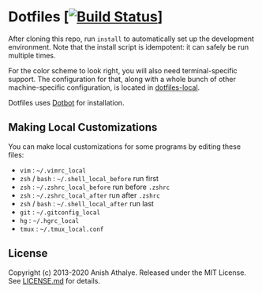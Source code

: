 # Dotfiles [[![Build Status](https://travis-ci.com/anishathalye/dotfiles.svg?branch=master)](https://travis-ci.com/anishathalye/dotfiles)]

After cloning this repo, run `install` to automatically set up the development
environment. Note that the install script is idempotent: it can safely be run
multiple times.

For the color scheme to look right, you will also need terminal-specific
support. The configuration for that, along with a whole bunch of other
machine-specific configuration, is located in [dotfiles-local][dotfiles-local].

Dotfiles uses [Dotbot][dotbot] for installation.

Making Local Customizations
---------------------------

You can make local customizations for some programs by editing these files:

* `vim` : `~/.vimrc_local`
* `zsh` / `bash` : `~/.shell_local_before` run first
* `zsh` : `~/.zshrc_local_before` run before `.zshrc`
* `zsh` : `~/.zshrc_local_after` run after `.zshrc`
* `zsh` / `bash` : `~/.shell_local_after` run last
* `git` : `~/.gitconfig_local`
* `hg` : `~/.hgrc_local`
* `tmux` : `~/.tmux_local.conf`

License
-------

Copyright (c) 2013-2020 Anish Athalye. Released under the MIT License. See
[LICENSE.md][license] for details.

[dotfiles-local]: https://github.com/anishathalye/dotfiles-local
[dotbot]: https://github.com/anishathalye/dotbot
[license]: LICENSE.md
